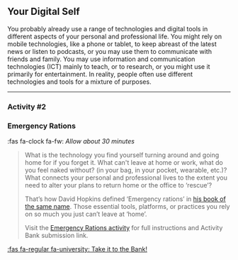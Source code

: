 ## Your Digital Self

You probably already use a range of technologies and digital tools in different aspects of your personal and professional life. You might rely on mobile technologies, like a phone or tablet, to keep abreast of the latest news or listen to podcasts, or you may use them to communicate with friends and family. You may use information and communication technologies (ICT) mainly to teach, or to research, or you might use it primarily for entertainment. In reality, people often use different technologies and tools for a mixture of purposes.

* * *

### Activity #2
### Emergency Rations
:fas fa-clock fa-fw: *Allow about 30 minutes*
> What is the technology you find yourself turning around and going home for if you forget it. What can't leave at home or work, what do you feel naked without? (in your bag, in your pocket, wearable, etc.)? What connects your personal and professional lives to the extent you need to alter your plans to return home or the office to ‘rescue’?
>
> That’s how David Hopkins defined ‘Emergency rations’ in [his book of the same name](https://www.dontwasteyourtime.co.uk/books/edtechrations/). Those essential tools, platforms, or practices you rely on so much you just can’t leave at ‘home’.
>
> Visit the [Emergency Rations activity](https://elearn.waikato.ac.nz/mod/forum/view.php?id=1975272) for full instructions and Activity Bank submission link.

[:fas fa-regular fa-university: Take it to the Bank!](https://elearn.waikato.ac.nz/mod/forum/view.php?id=1975272 ":class=button")
